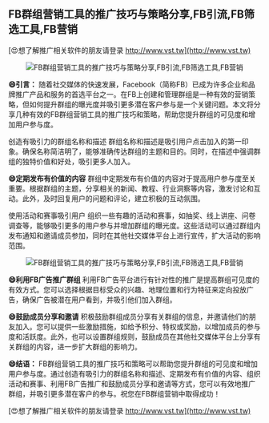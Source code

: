 ## **FB群组营销工具的推广技巧与策略分享,FB引流,FB筛选工具,FB营销**

[😍想了解推广相关软件的朋友请登录 http://www.vst.tw](http://www.vst.tw)

 <center><img src="https://vst.tw/MP4/tuiguang/png/3.png" alt="FB群组营销工具的推广技巧与策略分享,FB引流,FB筛选工具,FB营销"></center>

**😄引言：**
随着社交媒体的快速发展，Facebook（简称FB）已成为许多企业和品牌推广产品和服务的首选平台之一。在FB上创建和管理群组是一种有效的营销策略，但如何提升群组的曝光度并吸引更多潜在客户参与是一个关键问题。本文将分享几种有效的FB群组营销工具的推广技巧和策略，帮助您提升群组的可见度和增加用户参与度。

创造有吸引力的群组名称和描述
群组名称和描述是吸引用户点击加入的第一印象。确保名称简洁明了，能够准确传达群组的主题和目的。同时，在描述中强调群组的独特价值和好处，吸引更多人加入。

**😄定期发布有价值的内容**
群组中定期发布有价值的内容对于提高用户参与度至关重要。根据群组的主题，分享相关的新闻、教程、行业洞察等内容，激发讨论和互动。此外，及时回复用户的问题和评论，建立积极的互动氛围。

使用活动和赛事吸引用户
组织一些有趣的活动和赛事，如抽奖、线上讲座、问卷调查等，能够吸引更多的用户参与并增加群组的曝光度。这些活动可以通过群组内发布通知和邀请成员参加，同时在其他社交媒体平台上进行宣传，扩大活动的影响范围。

 <center><img src="https://vst.tw/MP4/tuiguang/png/4.png" alt="FB群组营销工具的推广技巧与策略分享,FB引流,FB筛选工具,FB营销"></center>

**😄利用FB广告推广群组**
利用FB广告平台进行有针对性的推广是提高群组可见度的有效方式。您可以选择根据目标受众的兴趣、地理位置和行为特征来定向投放广告，确保广告被潜在用户看到，并吸引他们加入群组。

**😄鼓励成员分享和邀请**
积极鼓励群组成员分享有关群组的信息，并邀请他们的朋友加入。您可以提供一些激励措施，如给予积分、特权或奖励，以增加成员的参与度和活跃度。此外，也可以设置群组规则，鼓励成员在其他社交媒体平台上分享有关群组的内容，进一步扩大群组的影响力。

**😄结语：**
FB群组营销工具的推广技巧和策略可以帮助您提升群组的可见度和增加用户参与度。通过创造有吸引力的群组名称和描述、定期发布有价值的内容、组织活动和赛事、利用FB广告推广和鼓励成员分享和邀请等方式，您可以有效地推广群组，并吸引更多潜在客户的参与。祝您在FB群组营销中取得成功！

[😍想了解推广相关软件的朋友请登录 http://www.vst.tw](http://www.vst.tw)



